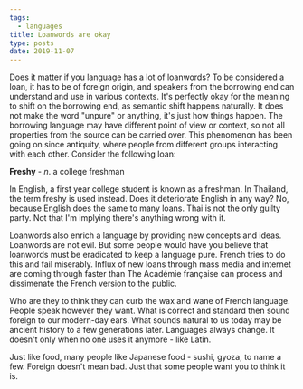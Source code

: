 ```yaml
---
tags:
  - languages
title: Loanwords are okay
type: posts
date: 2019-11-07
---
```


Does it matter if you language has a lot of loanwords? To be considered a loan, it has to be of foreign origin, and speakers from the borrowing end can understand and use in various contexts. It's perfectly okay for the meaning to shift on the borrowing end, as semantic shift happens naturally. It does not make the word "unpure" or anything, it's just how things happen. The borrowing language may have different point of view or context, so not all properties from the source can be carried over. This phenomenon has been going on since antiquity, where people from different groups interacting with each other. Consider the following loan:

**Freshy** - *n*. a college freshman

In English, a first year college student is known as a freshman. In Thailand, the term freshy is used instead. Does it deteriorate English in any way? No, because English does the same to many loans. Thai is not the only guilty party. Not that I'm implying there's anything wrong with it.

Loanwords also enrich a language by providing new concepts and ideas. Loanwords are not evil. But some people would have you believe that loanwords must be eradicated to keep a language pure. French tries to do this and fail miserably. Influx of new loans through mass media and internet are coming through faster than The Académie française can process and dissimenate the French version to the public.

Who are they to think they can curb the wax and wane of French language. People speak however they want. What is correct and standard then sound foreign to our modern-day ears. What sounds natural to us today may be ancient history to a few generations later. Languages always change. It doesn't only when no one uses it anymore - like Latin.

Just like food, many people like Japanese food - sushi, gyoza, to name a few. Foreign doesn't mean bad. Just that some people want you to think it is.